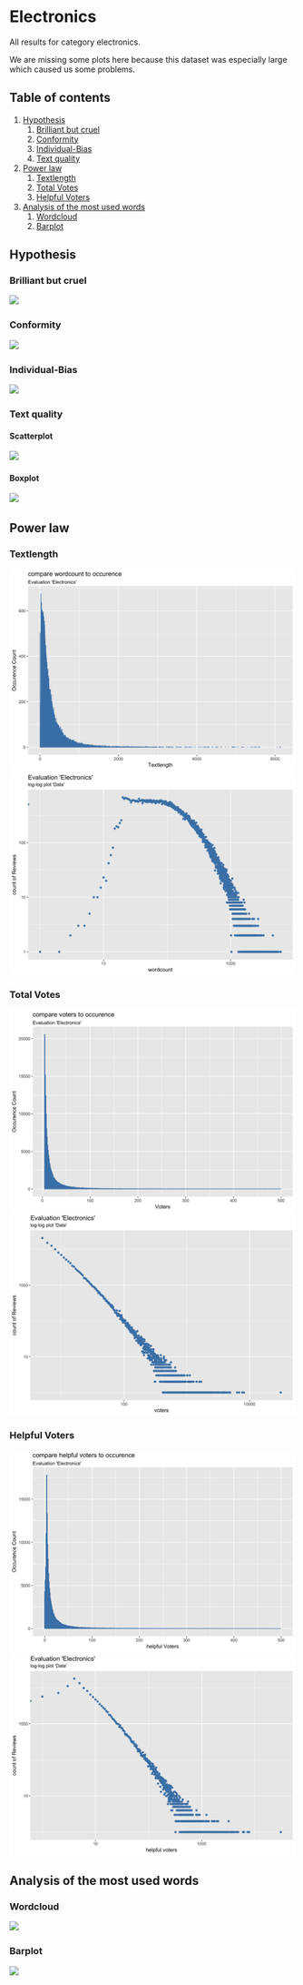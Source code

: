 # Electronics
All results for category electronics.

We are missing some plots here because this dataset was especially large which caused us some problems.


##  Table of contents

1. [Hypothesis](#hypothesis)
    1. [Brilliant but cruel](#brilliant-but-cruel)
    2. [Conformity](#conformity)
    3. [Individual-Bias](#individual-bias)
    4. [Text quality](#text-quality)
2. [Power law](#power-law)
    1. [Textlength](#textlength)
    2. [Total Votes](#total-votes)
    3. [Helpful Voters](#helpful-voters)
3. [Analysis of the most used words](#analysis-of-the-most-used-words)
    1. [Wordcloud](#wordcloud)    
    2. [Barplot](#barplot)

## Hypothesis

### Brilliant but cruel
![](./)

### Conformity
![](./)

### Individual-Bias
![](./)

### Text quality

#### Scatterplot
![](./)

#### Boxplot
![](./)


## Power law

### Textlength
![](./c_compareWordcountToOccurence_Electronics.gif)
![](./c_powerlawWordcount_Electronics.gif)

### Total Votes
![](./b_compareVotersToOccurence_Electronics.gif)
![](./b_powerlawVoters_Electronics.gif)

### Helpful Voters
![](./a_comparehelpfulVotersToOccurence_Electronics.gif)
![](./a_powerlawHelpfulVoters_Electronics.gif)

## Analysis of the most used words

### Wordcloud
![](./)

### Barplot
![](./)


